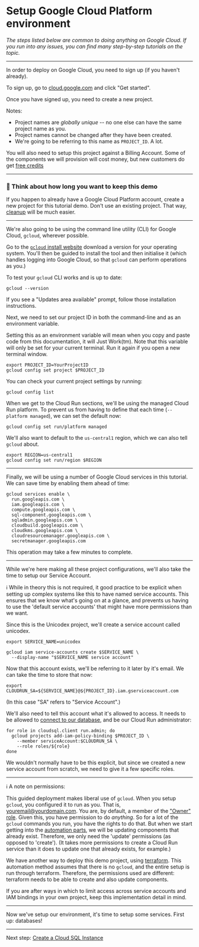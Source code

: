 # Setup Google Cloud Platform environment

*The steps listed below are common to doing anything on Google Cloud. If you run into any issues, you can find many step-by-step tutorials on the topic.*

---

In order to deploy on Google Cloud, you need to sign up (if you haven't already).

To sign up, go to [cloud.google.com](https://cloud.google.com/) and click "Get started". 

Once you have signed up, you need to create a new project.

Notes: 

* Project names are *globally unique* -- no one else can have the same project name as you. 
* Project names cannot be changed after they have been created.
* We're going to be referring to this name as `PROJECT_ID`. A lot. 

You will also need to setup this project against a Billing Account. Some of the components we will provision will cost money, but new customers do get [free credits](https://cloud.google.com/free)

---

### 🤔 Think about how long you want to keep this demo

If you happen to already have a Google Cloud Platform account, create a new project for this tutorial demo. Don't use an existing project. That way, [cleanup](90-cleanup.md) will be much easier. 

---

We're also going to be using the command line utility (CLI) for Google Cloud, `gcloud`, wherever possible. 

Go to the [`gcloud` install website](https://cloud.google.com/sdk/docs/#install_the_latest_cloud_tools_version_cloudsdk_current_version) download a version for your operating system. You'll then be guided to install the tool and then initialise it (which handles logging into Google Cloud, so that `gcloud` can perform operations as you.)

To test your `gcloud` CLI works and is up to date: 

```shell,exclude
gcloud --version
```

If you see a "Updates area available" prompt, follow those installation instructions. 

Next, we need to set our project ID in both the command-line and as an environment variable. 


Setting this as an environment variable will mean when you copy and paste code from this documentation, it will Just Work(tm). Note that this variable will only be set for your current terminal. Run it again if you open a new terminal window. 

```shell
export PROJECT_ID=YourProjectID
gcloud config set project $PROJECT_ID
```

You can check your current project settings by running: 

```shell,exclude
gcloud config list
```

When we get to the Cloud Run sections, we'll be using the managed Cloud Run platform. To prevent us from having to define that each time (`--platform managed`), we can set the default now: 

```shell
gcloud config set run/platform managed
```

We'll also want to default to the `us-central1` region, which we can also tell `gcloud` about. 

```shell
export REGION=us-central1
gcloud config set run/region $REGION
```

---

Finally, we will be using a number of Google Cloud services in this tutorial. We can save time by enabling them ahead of time: 

```shell
gcloud services enable \
  run.googleapis.com \
  iam.googleapis.com \
  compute.googleapis.com \
  sql-component.googleapis.com \
  sqladmin.googleapis.com \
  cloudbuild.googleapis.com \
  cloudkms.googleapis.com \
  cloudresourcemanager.googleapis.com \
  secretmanager.googleapis.com
```

This operation may take a few minutes to complete. 

---

While we're here making all these project configurations, we'll also take the time to setup our Service Account. 

ℹ️ While in theory this is not required, it good practice to be explicit when setting up complex systems like this to have named service accounts. This ensures that we know what's going on at a glance, and prevents us having to use the 'default service accounts' that might have more permissions than we want. 

Since this is the Unicodex project, we'll create a service account called unicodex. 

```shell
export SERVICE_NAME=unicodex

gcloud iam service-accounts create $SERVICE_NAME \
  --display-name "$SERVICE_NAME service account"
```


Now that this account exists, we'll be referring to it later by it's email. We can take the time to store that now: 

```shell
export CLOUDRUN_SA=${SERVICE_NAME}@${PROJECT_ID}.iam.gserviceaccount.com
```

(In this case "SA" refers to "Service Account".)

We'll also need to tell this account what it's allowed to access. It needs to be allowed to [connect to our database](https://cloud.google.com/sql/docs/postgres/connect-run#configuring), and be our Cloud Run administrator:

```shell
for role in cloudsql.client run.admin; do
  gcloud projects add-iam-policy-binding $PROJECT_ID \
    --member serviceAccount:$CLOUDRUN_SA \
    --role roles/${role}
done
```

We wouldn't normally have to be this explicit, but since we created a new service account from scratch, we need to give it a few specific roles. 

---

ℹ️ A note on permissions: 

This guided deployment makes liberal use of `gcloud`. When you setup `gcloud`, you configured it to run as you. That is, youremail@yourdomain.com. You are, by default, a member of the ["Owner" role](https://cloud.google.com/iam/docs/understanding-roles). Given this, you have permission to do *anything*. So for a lot of the `gcloud` commands you run, you have the rights to do that. But when we start getting into the [automation parts](50-first-deployment.md), we will be updating components that already exist. Therefore, we only need the 'update' permissions (as opposed to 'create'). (It takes more permissions to create a Cloud Run service than it does to update one that already exists, for example.)

We have another way to deploy this demo project, using [terraform](../terraform/README.md). This automation method assumes that there is no `gcloud`, and the entire setup is run through terraform. Therefore, the permissions used are different: terraform needs to be able to create and also update components. 

If you are after ways in which to limit access across service accounts and IAM bindings in your own project, keep this implementation detail in mind.  

---

Now we've setup our environment, it's time to setup some services. First up: databases!

---

Next step: [Create a Cloud SQL Instance](20-setup-sql.md)
